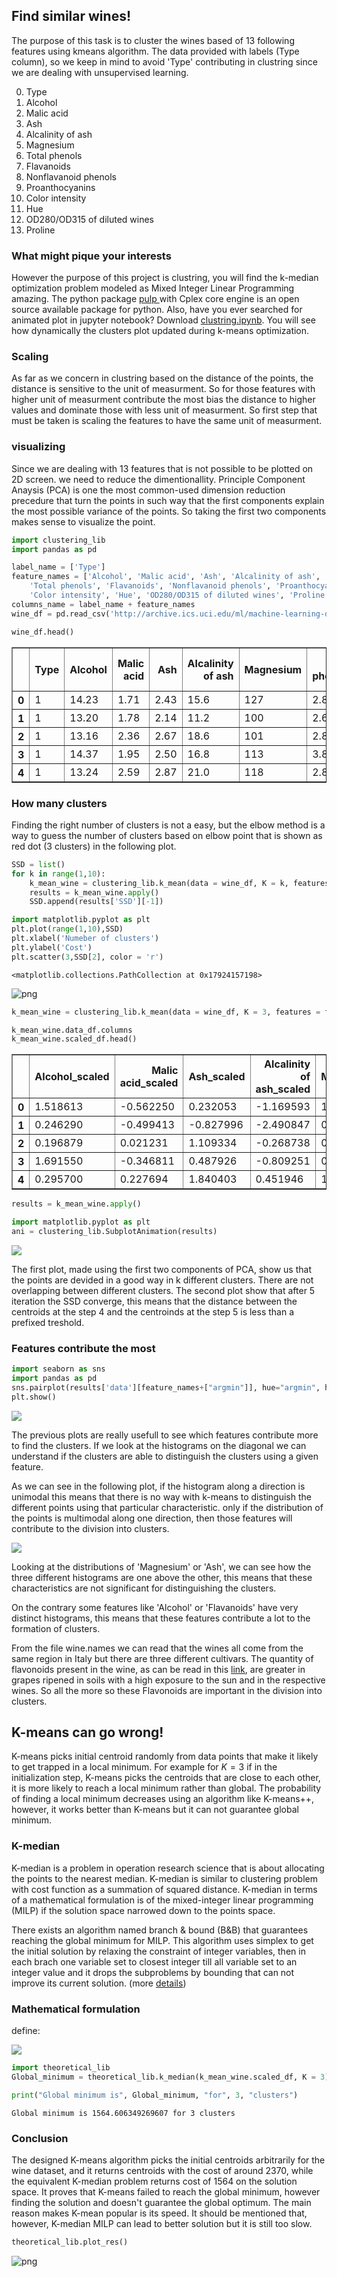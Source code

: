 ## Find similar wines!
The purpose of this task is to cluster the wines based of 13 following features using kmeans algorithm. The data provided with labels (Type column), so we keep in mind to avoid 'Type' contributing in clustring since we are dealing with unsupervised learning.

0. Type
1. Alcohol
2. Malic acid
3. Ash
4. Alcalinity of ash
5. Magnesium
6. Total phenols
7. Flavanoids
8. Nonflavanoid phenols
9. Proanthocyanins
10. Color intensity
11. Hue
12. OD280/OD315 of diluted wines
13. Proline

### What might pique your interests
However the purpose of this project is clustring, you will find the k-median optimization problem modeled as Mixed Integer Linear Programming amazing. The python package <a href='https://pypi.org/project/PuLP/'> pulp </a> with Cplex core engine is an open source available package for python.
Also, have you ever searched for animated plot in jupyter notebook? Download <a href='https://github.com/MosesDastmard/wine_clustring/blob/master/clustring.ipynb'>clustring.ipynb</a>. You will see how dynamically the clusters plot updated during k-means optimization.

### Scaling
As far as we concern in clustring based on the distance of the points, the distance is sensitive to the unit of measurment. So for those features with higher unit of measurment contribute the most bias the distance to higher values and dominate those with less unit of measurment. So first step that must be taken is scaling the features to have the same unit of measurment.

### visualizing
Since we are dealing with 13 features that is not possible to be plotted on 2D screen. we need to reduce the dimentionallity. Principle Component Anaysis (PCA) is one the most common-used dimension reduction precedure that turn the points in such way that the first components explain the most possible variance of the points. So taking the first two components makes sense to visualize the point.


```python
import clustering_lib
import pandas as pd
```


```python
label_name = ['Type']
feature_names = ['Alcohol', 'Malic acid', 'Ash', 'Alcalinity of ash', 'Magnesium', 
    'Total phenols', 'Flavanoids', 'Nonflavanoid phenols', 'Proanthocyanins', 
    'Color intensity', 'Hue', 'OD280/OD315 of diluted wines', 'Proline']
columns_name = label_name + feature_names
wine_df = pd.read_csv('http://archive.ics.uci.edu/ml/machine-learning-databases/wine/wine.data', names = columns_name)
```


```python
wine_df.head()
```




<div>
<style scoped>
    .dataframe tbody tr th:only-of-type {
        vertical-align: middle;
    }

    .dataframe tbody tr th {
        vertical-align: top;
    }

    .dataframe thead th {
        text-align: right;
    }
</style>
<table border="1" class="dataframe">
  <thead>
    <tr style="text-align: right;">
      <th></th>
      <th>Type</th>
      <th>Alcohol</th>
      <th>Malic acid</th>
      <th>Ash</th>
      <th>Alcalinity of ash</th>
      <th>Magnesium</th>
      <th>Total phenols</th>
      <th>Flavanoids</th>
      <th>Nonflavanoid phenols</th>
      <th>Proanthocyanins</th>
      <th>Color intensity</th>
      <th>Hue</th>
      <th>OD280/OD315 of diluted wines</th>
      <th>Proline</th>
    </tr>
  </thead>
  <tbody>
    <tr>
      <th>0</th>
      <td>1</td>
      <td>14.23</td>
      <td>1.71</td>
      <td>2.43</td>
      <td>15.6</td>
      <td>127</td>
      <td>2.80</td>
      <td>3.06</td>
      <td>0.28</td>
      <td>2.29</td>
      <td>5.64</td>
      <td>1.04</td>
      <td>3.92</td>
      <td>1065</td>
    </tr>
    <tr>
      <th>1</th>
      <td>1</td>
      <td>13.20</td>
      <td>1.78</td>
      <td>2.14</td>
      <td>11.2</td>
      <td>100</td>
      <td>2.65</td>
      <td>2.76</td>
      <td>0.26</td>
      <td>1.28</td>
      <td>4.38</td>
      <td>1.05</td>
      <td>3.40</td>
      <td>1050</td>
    </tr>
    <tr>
      <th>2</th>
      <td>1</td>
      <td>13.16</td>
      <td>2.36</td>
      <td>2.67</td>
      <td>18.6</td>
      <td>101</td>
      <td>2.80</td>
      <td>3.24</td>
      <td>0.30</td>
      <td>2.81</td>
      <td>5.68</td>
      <td>1.03</td>
      <td>3.17</td>
      <td>1185</td>
    </tr>
    <tr>
      <th>3</th>
      <td>1</td>
      <td>14.37</td>
      <td>1.95</td>
      <td>2.50</td>
      <td>16.8</td>
      <td>113</td>
      <td>3.85</td>
      <td>3.49</td>
      <td>0.24</td>
      <td>2.18</td>
      <td>7.80</td>
      <td>0.86</td>
      <td>3.45</td>
      <td>1480</td>
    </tr>
    <tr>
      <th>4</th>
      <td>1</td>
      <td>13.24</td>
      <td>2.59</td>
      <td>2.87</td>
      <td>21.0</td>
      <td>118</td>
      <td>2.80</td>
      <td>2.69</td>
      <td>0.39</td>
      <td>1.82</td>
      <td>4.32</td>
      <td>1.04</td>
      <td>2.93</td>
      <td>735</td>
    </tr>
  </tbody>
</table>
</div>



### How many clusters
Finding the right number of clusters is not a easy, but the elbow method is a way to guess the number of clusters based on elbow point that is shown as red dot (3 clusters) in the following plot. 


```python
SSD = list()
for k in range(1,10):
    k_mean_wine = clustering_lib.k_mean(data = wine_df, K = k, features = feature_names)
    results = k_mean_wine.apply()
    SSD.append(results['SSD'][-1])
```


```python
import matplotlib.pyplot as plt
plt.plot(range(1,10),SSD)
plt.xlabel('Numeber of clusters')
plt.ylabel('Cost')
plt.scatter(3,SSD[2], color = 'r')
```




    <matplotlib.collections.PathCollection at 0x17924157198>




![png](output_6_1.png)



```python
k_mean_wine = clustering_lib.k_mean(data = wine_df, K = 3, features = feature_names)
```


```python
k_mean_wine.data_df.columns
k_mean_wine.scaled_df.head()
```




<div>
<style scoped>
    .dataframe tbody tr th:only-of-type {
        vertical-align: middle;
    }

    .dataframe tbody tr th {
        vertical-align: top;
    }

    .dataframe thead th {
        text-align: right;
    }
</style>
<table border="1" class="dataframe">
  <thead>
    <tr style="text-align: right;">
      <th></th>
      <th>Alcohol_scaled</th>
      <th>Malic acid_scaled</th>
      <th>Ash_scaled</th>
      <th>Alcalinity of ash_scaled</th>
      <th>Magnesium_scaled</th>
      <th>Total phenols_scaled</th>
      <th>Flavanoids_scaled</th>
      <th>Nonflavanoid phenols_scaled</th>
      <th>Proanthocyanins_scaled</th>
      <th>Color intensity_scaled</th>
      <th>Hue_scaled</th>
      <th>OD280/OD315 of diluted wines_scaled</th>
      <th>Proline_scaled</th>
    </tr>
  </thead>
  <tbody>
    <tr>
      <th>0</th>
      <td>1.518613</td>
      <td>-0.562250</td>
      <td>0.232053</td>
      <td>-1.169593</td>
      <td>1.913905</td>
      <td>0.808997</td>
      <td>1.034819</td>
      <td>-0.659563</td>
      <td>1.224884</td>
      <td>0.251717</td>
      <td>0.362177</td>
      <td>1.847920</td>
      <td>1.013009</td>
    </tr>
    <tr>
      <th>1</th>
      <td>0.246290</td>
      <td>-0.499413</td>
      <td>-0.827996</td>
      <td>-2.490847</td>
      <td>0.018145</td>
      <td>0.568648</td>
      <td>0.733629</td>
      <td>-0.820719</td>
      <td>-0.544721</td>
      <td>-0.293321</td>
      <td>0.406051</td>
      <td>1.113449</td>
      <td>0.965242</td>
    </tr>
    <tr>
      <th>2</th>
      <td>0.196879</td>
      <td>0.021231</td>
      <td>1.109334</td>
      <td>-0.268738</td>
      <td>0.088358</td>
      <td>0.808997</td>
      <td>1.215533</td>
      <td>-0.498407</td>
      <td>2.135968</td>
      <td>0.269020</td>
      <td>0.318304</td>
      <td>0.788587</td>
      <td>1.395148</td>
    </tr>
    <tr>
      <th>3</th>
      <td>1.691550</td>
      <td>-0.346811</td>
      <td>0.487926</td>
      <td>-0.809251</td>
      <td>0.930918</td>
      <td>2.491446</td>
      <td>1.466525</td>
      <td>-0.981875</td>
      <td>1.032155</td>
      <td>1.186068</td>
      <td>-0.427544</td>
      <td>1.184071</td>
      <td>2.334574</td>
    </tr>
    <tr>
      <th>4</th>
      <td>0.295700</td>
      <td>0.227694</td>
      <td>1.840403</td>
      <td>0.451946</td>
      <td>1.281985</td>
      <td>0.808997</td>
      <td>0.663351</td>
      <td>0.226796</td>
      <td>0.401404</td>
      <td>-0.319276</td>
      <td>0.362177</td>
      <td>0.449601</td>
      <td>-0.037874</td>
    </tr>
  </tbody>
</table>
</div>




```python
results = k_mean_wine.apply()
```


```python
import matplotlib.pyplot as plt
ani = clustering_lib.SubplotAnimation(results)
```

<img src="Animated.png">

The first plot, made using the first two components of PCA, show us that the points are devided in a good way in k different clusters. There are not overlapping between different clusters.
The second plot show that after 5 iteration the SSD converge, this means that the distance between the centroids at the step 4 and the centroinds at the step 5 is less than a prefixed treshold.

###  Features contribute the most


```python
import seaborn as sns
import pandas as pd
sns.pairplot(results['data'][feature_names+["argmin"]], hue="argmin", height=2, vars = feature_names, palette = {0.0:'black',1.0:'red',2.0:'blue'})#,3.0:'green'})
plt.show() 
```

<img src="corr_plot.png">

The previous plots are really usefull to see which features  contribute more to  find the clusters.
If we look at the histograms on the diagonal we can understand if the clusters are able to distinguish the clusters using a given feature.

As we can see in the following plot, if the histogram along a direction is unimodal this means that there is no way with k-means to distinguish the different points using that particular characteristic. only if the distribution of the points is multimodal along one direction, then those features will contribute to the division into clusters.

<img src="clust.png">

Looking at the distributions of 'Magnesium' or 'Ash', we can see how the three different histograms are one above the other, this means that these characteristics are not significant for  distinguishing the clusters. 

On the contrary some features like 'Alcohol' or 'Flavanoids' have very distinct histograms, this means that these features contribute a lot to the formation of clusters.

From the file wine.names we can read that the wines all come from the same region in Italy but there are three different cultivars.
The quantity of flavonoids present in the wine, as can be read in this [link](http://lem.ch.unito.it/didattica/infochimica/2007_Polifenoli_Vino/flavo.html), are greater in grapes ripened in soils with a high exposure to the sun and in the respective wines.
So all the more so these Flavonoids are important in the division into clusters.

## K-means can go wrong!
K-means picks initial centroid randomly from data points that make it likely to get trapped in a local minimum. For example for $K= 3$ if in the initialization step, K-means picks the centroids that are close to each other, it is more likely to reach a local minimum rather than global. The probability of finding a local minimum decreases using an algorithm like K-means++, however, it works better than K-means but it can not guarantee global minimum.

### K-median
K-median is a problem in operation research science that is about allocating the points to the nearest median. K-median is similar to clustering problem with cost function as a summation of squared distance. K-median in terms of a mathematical formulation is of the mixed-integer linear programming (MILP) if the solution space narrowed down to the points space.

There exists an algorithm named branch & bound (B&B) that guarantees reaching the global minimum for MILP. This algorithm uses simplex to get the initial solution by relaxing the constraint of integer variables, then in each brach one variable set to closest integer till all variable set to an integer value and it drops the subproblems by bounding that can not improve its current solution. (more [details](https://en.wikipedia.org/wiki/Branch_and_bound))

### Mathematical formulation
define:

<img src="mathematical_formulation.png">


```python
import theoretical_lib
Global_minimum = theoretical_lib.k_median(k_mean_wine.scaled_df, K = 3)
```


```python
print("Global minimum is", Global_minimum, "for", 3, "clusters")
```

    Global minimum is 1564.606349269607 for 3 clusters
    

### Conclusion
The designed K-means algorithm picks the initial centroids arbitrarily for the wine dataset, and it returns centroids with the cost of around 2370, while the equivalent K-median problem returns cost of 1564 on the solution space. It proves that K-means failed to reach the global minimum, however finding the solution and doesn't guarantee the global optimum. The main reason makes K-mean popular is its speed. It should be mentioned that, however, K-median MILP can lead to better solution but it is still too slow.   


```python
theoretical_lib.plot_res()
```


![png](output_20_0.png)

